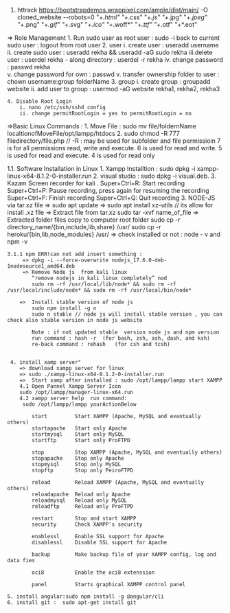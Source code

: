1.  httrack https://bootstrapdemos.wrappixel.com/ample/dist/main/ -O cloned_website --robots=0 "+*.html" "+*.css" "+*.js" "+*.jpg" "+*.jpeg" "+*.png" "+*.gif" "+*.svg" "+*.ico" "+*.woff*" "+*.ttf" "+*.otf" "+*.eot"

=> Role Management
	1. Run sudo user as root user : sudo -i
		 back to current sudo user : logout from root user
	2. user
		i. create user : useradd username 
		ii. create sudo user : useradd rekha && useradd -aG sudo rekha
		iii.delete user : userdel rekha
			- along directory : userdel -r rekha
		iv. change password : passwd rekha	
		v. change password for own : passwd
		v. transfer ownership folder to user :  chown username:group folderName
	3. group
		i. create group : groupadd website
		ii. add user to group : usermod -aG website rekha1, rekha2, rekha3

	4. Disable Root Login
		i. nano /etc/ssh/sshd_config
		ii. change permitRootLogin = yes to permitRootLogin = no
	
=>Basic Linux Commands : 
       1. Move File : sudo mv file/foldernName localtionofMoveFile/opt/lampp/htdocs 
       2.  sudo chmod -R 777 filedirectory/file.php // -R : may be used for subfolder and file permissioin 
	     	7 is for all permissions read, write and execute.
		6 is used for read and write.
		5 is used for read and execute.
		4 is used for read only
		
    
1.1. Software Installation in Linux 
    1. Xampp Installtion : sudo dpkg -i xampp-linux-x64-8.1.2-0-installer.run
    2. visual studio :  sudo dpkg -i visual.deb.
    3. Kazam Screen recorder for kali . 
        Super+Ctrl+R: Start recording
        Super+Ctrl+P: Pause recording, press again for resuming the recording
        Super+Ctrl+F: Finish recording
        Super+Ctrl+Q: Quit recording
    3. NODE-JS via tar.xz file
        => sudo apt update
        => sudo apt install xz-utils // its allow for install .xz file
        => Extract file from tar.xz 
            sudo tar -xvf name_of_file
        => Extracted folder files copy to computer root folder 
            sudo cp -r directory_name/{bin,include,lib,share} /usr/
            sudo cp -r heroku/{bin,lib,node_modules} /usr/
        =>  check installed or not : node - v and npm -v

    3.1.1 npm ERR!can not add insert something : 
         => dpkg -i --force-overwrite nodejs_17.6.0-deb-1nodesource1_amd64.deb
         => Remove Node js  from kali linux   
            “remove nodejs in kali linux completely” nod
            sudo rm -rf /usr/local/lib/node* && sudo rm -rf /usr/local/include/node* && sudo rm -rf /usr/local/bin/node*
        
        =>  Install stable version of node js
            sudo npm install -g n
            sudo n stable // node js will install stable version , you can check also stable version in node js website
            
            Note : if not updated stable  version node js and npm version 
            run command : hash -r  (for bash, zsh, ash, dash, and ksh)
            re-back command : rehash   (for csh and tcsh)


     4. install xamp server"
	    => download xampp server for linux 
	    => sudo ./xampp-linux-x64-8.1.2-0-installer.run
	    =>  Start xamp after installed : sudo /opt/lampp/lampp start XAMPP            
	    4.1 Open Pannel Xampp Server Icon
		sudo /opt/lampp/manager-linux-x64.run 
	    4.2 xampp server help  run command:
		 sudo /opt/lampp/lampp yourActionBelow 

		    start         Start XAMPP (Apache, MySQL and eventually others)
		    startapache   Start only Apache
		    startmysql    Start only MySQL
		    startftp      Start only ProFTPD

		    stop          Stop XAMPP (Apache, MySQL and eventually others)
		    stopapache    Stop only Apache
		    stopmysql     Stop only MySQL
		    stopftp       Stop only PeiroFTPD

		    reload        Reload XAMPP (Apache, MySQL and eventually others)
		    reloadapache  Reload only Apache
		    reloadmysql   Reload only MySQL
		    reloadftp     Reload only ProFTPD

		    restart       Stop and start XAMPP
		    security      Check XAMPP's security
		    
		    enablessl     Enable SSL support for Apache
		    disablessl    Disable SSL support for Apache

		    backup        Make backup file of your XAMPP config, log and data fies

		    oci8          Enable the oci8 extenssion

		    panel         Starts graphical XAMPP control panel

	5. install angular:sudo npm install -g @angular/cli
	6. install git :  sudo apt-get install git
    
